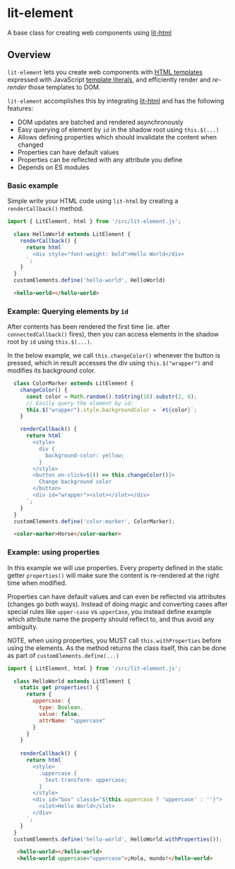 # lit-element
A base class for creating web components using [lit-html](https://travis-ci.org/PolymerLabs/lit-html)


## Overview

`lit-element` lets you create web components with [HTML templates](https://developer.mozilla.org/en-US/docs/Web/HTML/Element/template) expressed with JavaScript [template literals](https://developer.mozilla.org/en-US/docs/Web/JavaScript/Reference/Template_literals), and efficiently render and _re-render_ those templates to DOM.

`lit-element` accomplishes this by integrating [lit-html](https://travis-ci.org/PolymerLabs/lit-html) and has the following features:

* DOM updates are batched and rendered asynchronously
* Easy querying of element by `id` in the shadow root using `this.$(...)`
* Allows defining properties which should invalidate the content when changed
* Properties can have default values
* Properties can be reflected with any attribute you define
* Depends on ES modules

### Basic example

Simple write your HTML code using ```lit-html``` by creating a ```renderCallback()``` method.

```javascript 
import { LitElement, html } from '/src/lit-element.js';

  class HelloWorld extends LitElement {
    renderCallback() {
      return html`
        <div style="font-weight: bold">Hello World</div>
      `;
    }
  }
  customElements.define('hello-world', HelloWorld)
```
```html
  <hello-world></hello-world>
```

### Example: Querying elements by `id`

After contents has been rendered the first time (ie. after ```connectedCallback()``` fires), then you can access elements in the shadow root by ```id``` using ```this.$(...)```.

In the below example, we call ```this.changeColor()``` whenever the button is pressed, which in result accesses the div using ```this.$("wrapper")``` and modifies its background color.

```javascript 
  class ColorMarker extends LitElement {
    changeColor() {
      const color = Math.random().toString(16).substr(2, 6);
      // Easily query the element by id:
      this.$("wrapper").style.backgroundColor = `#${color}`;
    }

    renderCallback() {
      return html`
        <style>
          div {
            background-color: yellow;
          }
        </style>
        <button on-click=${() => this.changeColor()}>
          Change background color
        </button>
        <div id="wrapper"><slot></slot></div>
      `;
    }
  }
  customElements.define('color-marker', ColorMarker);
```
```html
  <color-marker>Horse</color-marker>
```

### Example: using properties

In this example we will use properties. Every property defined in the static getter ```properties()``` will make sure the content is re-rendered at the right time when modified.

Properties can have default values and can even be reflected via attributes (changes go both ways). Instead of doing magic and converting cases after special rules like ```upper-case``` vs ```upperCase```, you instead define example which attribute name the property should reflect to, and thus avoid any ambiguity.

NOTE, when using properties, you MUST call ```this.withProperties``` before using the elements. As the method returns the class itself, this can be done as part of ```customElements.define(...)```

```javascript 
import { LitElement, html } from '/src/lit-element.js';

  class HelloWorld extends LitElement {
    static get properties() {
      return {
        uppercase: {
          type: Boolean,
          value: false,
          attrName: "uppercase"
        }
      }
    }
    
    renderCallback() {
      return html`
        <style>
          .uppercase {
            text-transform: uppercase;          
          }
        </style>
        <div id="box" class$="${this.uppercase ? 'uppercase' : ''}">
          <slot>Hello World</slot>
        </div>
      `;
    }
  }
  customElements.define('hello-world', HelloWorld.withProperties());
```
```html
   <hello-world></hello-world>
   <hello-world uppercase="uppercase">¡Hola, mundo!</hello-world>
```